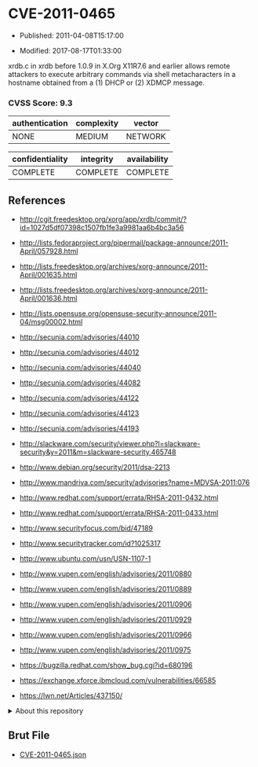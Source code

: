 # CVE-2011-0465

- Published: 2011-04-08T15:17:00

- Modified: 2017-08-17T01:33:00

xrdb.c in xrdb before 1.0.9 in X.Org X11R7.6 and earlier allows remote attackers to execute arbitrary commands via shell metacharacters in a hostname obtained from a (1) DHCP or (2) XDMCP message.

### CVSS Score: **9.3**

| authentication | complexity | vector |
| --- | --- | --- |
| NONE | MEDIUM | NETWORK |

| confidentiality | integrity | availability |
| --- | --- | --- |
| COMPLETE | COMPLETE | COMPLETE |

## References

* http://cgit.freedesktop.org/xorg/app/xrdb/commit/?id=1027d5df07398c1507fb1fe3a9981aa6b4bc3a56

* http://lists.fedoraproject.org/pipermail/package-announce/2011-April/057928.html

* http://lists.freedesktop.org/archives/xorg-announce/2011-April/001635.html

* http://lists.freedesktop.org/archives/xorg-announce/2011-April/001636.html

* http://lists.opensuse.org/opensuse-security-announce/2011-04/msg00002.html

* http://secunia.com/advisories/44010

* http://secunia.com/advisories/44012

* http://secunia.com/advisories/44040

* http://secunia.com/advisories/44082

* http://secunia.com/advisories/44122

* http://secunia.com/advisories/44123

* http://secunia.com/advisories/44193

* http://slackware.com/security/viewer.php?l=slackware-security&y=2011&m=slackware-security.465748

* http://www.debian.org/security/2011/dsa-2213

* http://www.mandriva.com/security/advisories?name=MDVSA-2011:076

* http://www.redhat.com/support/errata/RHSA-2011-0432.html

* http://www.redhat.com/support/errata/RHSA-2011-0433.html

* http://www.securityfocus.com/bid/47189

* http://www.securitytracker.com/id?1025317

* http://www.ubuntu.com/usn/USN-1107-1

* http://www.vupen.com/english/advisories/2011/0880

* http://www.vupen.com/english/advisories/2011/0889

* http://www.vupen.com/english/advisories/2011/0906

* http://www.vupen.com/english/advisories/2011/0929

* http://www.vupen.com/english/advisories/2011/0966

* http://www.vupen.com/english/advisories/2011/0975

* https://bugzilla.redhat.com/show_bug.cgi?id=680196

* https://exchange.xforce.ibmcloud.com/vulnerabilities/66585

* https://lwn.net/Articles/437150/

<details>
<summary>About this repository</summary> 

  This repository is part of the project [Live Hack CVE](https://github.com/Live-Hack-CVE). Main website can be found [www.live-hack.org](https://www.live-hack.org) 
  
  Made by [Sn0wAlice](https://github.com/Sn0wAlice) for the people that care about security and need to have a feed of the latest CVEs. Hope you enjoy it, don't forget to star the repo and follow me on [Twitter](https://twitter.com/Sn0wAlice) and [Github](https://github.com/Sn0wAlice). And that is my [personnal website](https://www.alice-snow.me/)

  - [Home Page](https://github.com/Live-Hack-CVE)
  - [Framework](https://github.com/Live-Hack-CVE/cve-framework)
  - [CVE database](https://github.com/Live-Hack-CVE/full_database)
  - [Changelog](https://github.com/Live-Hack-CVE/Changelog)
</details>

## Brut File

* [CVE-2011-0465.json](https://raw.githubusercontent.com/Live-Hack-CVE/full_database/main/cves/2011/CVE-2011-0465.json)

